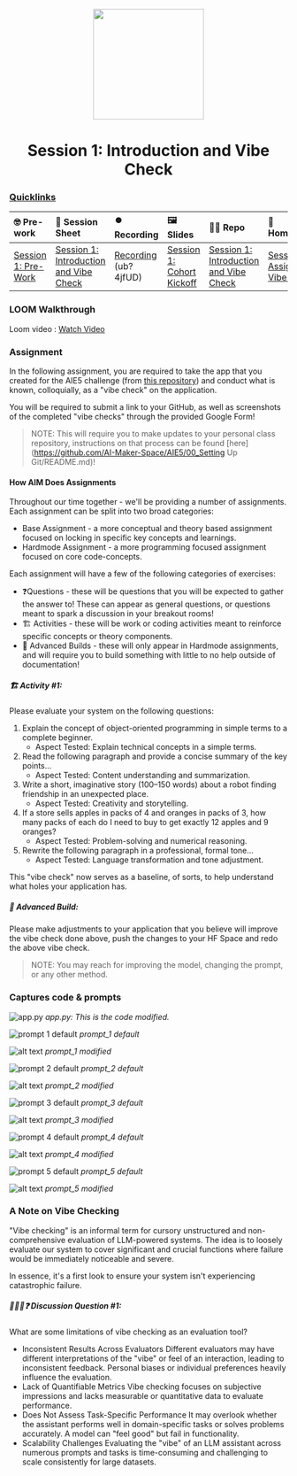 <p align = "center" draggable=”false” ><img src="https://github.com/AI-Maker-Space/LLM-Dev-101/assets/37101144/d1343317-fa2f-41e1-8af1-1dbb18399719" 
     width="200px"
     height="auto"/>
</p>

<h1 align="center" id="heading">Session 1: Introduction and Vibe Check</h1>

### [Quicklinks](https://github.com/AI-Maker-Space/AIE5/00_AIM_Quicklinks)

| 🤓 Pre-work | 📰 Session Sheet | ⏺️ Recording     | 🖼️ Slides        | 👨‍💻 Repo         | 📝 Homework      | 📁 Feedback       |
|:-----------------|:-----------------|:-----------------|:-----------------|:-----------------|:-----------------|:-----------------|
| [Session 1: Pre-Work](https://www.notion.so/The-AI-Engineering-Bootcamp-Cohort-5-Home-Page-175cd547af3d80969151ebc75bb1d94a?pvs=4#175cd547af3d8159907cf0ac05eb9050)| [Session 1: Introduction and Vibe Check](https://www.notion.so/Session-1-Introduction-and-Vibe-Check-177cd547af3d804d9ec7c0266889f947) | [Recording](https://us02web.zoom.us/rec/share/pNtF3s7dsxOnsDxMALes9o1yPSc0PfHr8rS7aVZSsDKqA9RysEhfzEi57ahT0F_R.eOIPyhx8A9e58B57) (ub?4jfUD) | [Session 1: Cohort Kickoff](https://www.canva.com/design/DAGcIeKKtHE/t9TVvikxC3EUetoqY1YoKA/edit?utm_content=DAGcIeKKtHE&utm_campaign=designshare&utm_medium=link2&utm_source=sharebutton) | [Session 1: Introduction and Vibe Check](https://github.com/AI-Maker-Space/AIE5/tree/main/01_Prompt%20Engineering%20and%20Prototyping%20Best%20Practices)| [Session 1 Assignment: Vibe Check](https://forms.gle/4VVx9rGrK9gqcZ8S9)| [AIE5 Feedback 1/14](https://forms.gle/7nfaP5ngje3HDKjV9)

### LOOM Walkthrough

 Loom video : [Watch Video](https://www.loom.com/share/8637a5b0e3ab474fa6809ab3f0917466?sid=ebbe7410-03b6-41e7-9686-945c908065d9)


### Assignment

In the following assignment, you are required to take the app that you created for the AIE5 challenge (from [this repository](https://github.com/AI-Maker-Space/Beyond-ChatGPT)) and conduct what is known, colloquially, as a "vibe check" on the application. 

You will be required to submit a link to your GitHub, as well as screenshots of the completed "vibe checks" through the provided Google Form!

> NOTE: This will require you to make updates to your personal class repository, instructions on that process can be found [here](https://github.com/AI-Maker-Space/AIE5/00_Setting Up Git/README.md)!

#### How AIM Does Assignments
Throughout our time together - we'll be providing a number of assignments. Each assignment can be split into two broad categories:

- Base Assignment - a more conceptual and theory based assignment focused on locking in specific key concepts and learnings.
- Hardmode Assignment - a more programming focused assignment focused on core code-concepts.

Each assignment will have a few of the following categories of exercises:

- ❓Questions - these will be questions that you will be expected to gather the answer to! These can appear as general questions, or questions meant to spark a discussion in your breakout rooms!
- 🏗️ Activities - these will be work or coding activities meant to reinforce specific concepts or theory components.
- 🚧 Advanced Builds - these will only appear in Hardmode assignments, and will require you to build something with little to no help outside of documentation!

##### 🏗️ Activity #1:

Please evaluate your system on the following questions:

1. Explain the concept of object-oriented programming in simple terms to a complete beginner. 
    - Aspect Tested: Explain technical concepts in a simple terms.
2. Read the following paragraph and provide a concise summary of the key points…
    - Aspect Tested: Content understanding and summarization.
3. Write a short, imaginative story (100–150 words) about a robot finding friendship in an unexpected place.
    - Aspect Tested: Creativity and storytelling.
4. If a store sells apples in packs of 4 and oranges in packs of 3, how many packs of each do I need to buy to get exactly 12 apples and 9 oranges?
    - Aspect Tested: Problem-solving and numerical reasoning.
5. Rewrite the following paragraph in a professional, formal tone…
    - Aspect Tested: Language transformation and tone adjustment.

This "vibe check" now serves as a baseline, of sorts, to help understand what holes your application has.

##### 🚧 Advanced Build:

Please make adjustments to your application that you believe will improve the vibe check done above, push the changes to your HF Space and redo the above vibe check.

> NOTE: You may reach for improving the model, changing the prompt, or any other method.

### Captures code & prompts

![app.py](code.png)
*app.py: This is the code modified.*

![prompt 1 default](prompt_1.png)
*prompt_1 default*

![alt text](prompt_1m.png)
*prompt_1 modified*

![prompt 2 default](prompt_2.png)
*prompt_2 default*

![alt text](prompt_2m.png)
*prompt_2 modified*

![prompt 3 default](prompt_3.png)
*prompt_3 default*

![alt text](prompt_3m.png)
*prompt_3 modified*

![prompt 4 default](prompt_4.png)
*prompt_4 default*

![alt text](prompt_4m.png)
*prompt_4 modified*

![prompt 5 default](prompt_5.png)
*prompt_5 default*

![alt text](prompt_5m.png)
*prompt_5 modified*

### A Note on Vibe Checking

"Vibe checking" is an informal term for cursory unstructured and non-comprehensive evaluation of LLM-powered systems. The idea is to loosely evaluate our system to cover significant and crucial functions where failure would be immediately noticeable and severe.

In essence, it's a first look to ensure your system isn't experiencing catastrophic failure.

##### 🧑‍🤝‍🧑❓ Discussion Question #1:

What are some limitations of vibe checking as an evaluation tool?
- Inconsistent Results Across Evaluators
Different evaluators may have different interpretations of the "vibe" or feel of an interaction, leading to inconsistent feedback. Personal biases or individual preferences heavily influence the evaluation.
- Lack of Quantifiable Metrics
Vibe checking focuses on subjective impressions and lacks measurable or quantitative data to evaluate performance.
- Does Not Assess Task-Specific Performance
It may overlook whether the assistant performs well in domain-specific tasks or solves problems accurately. A model can "feel good" but fail in functionality.
- Scalability Challenges
Evaluating the "vibe" of an LLM assistant across numerous prompts and tasks is time-consuming and challenging to scale consistently for large datasets.
